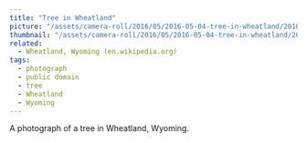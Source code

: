 ```yaml
---
title: "Tree in Wheatland"
picture: "/assets/camera-roll/2016/05/2016-05-04-tree-in-wheatland/20160505_014658020_iOS.jpg"
thumbnail: "/assets/camera-roll/2016/05/2016-05-04-tree-in-wheatland/20160505_014658020_iOS-thumbnail.jpg"
related:
  - Wheatland, Wyoming (en.wikipedia.org)
tags:
  - photograph
  - public domain
  - tree
  - Wheatland
  - Wyoming
---
```

A photograph of a tree in Wheatland, Wyoming.
